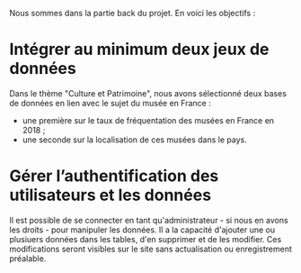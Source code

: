 Nous sommes dans la partie back du projet. En voici les objectifs :
# Intégrer au minimum deux jeux de données
Dans le thème "Culture et Patrimoine", nous avons sélectionné deux bases de données en lien avec le sujet du musée en France :
* une première sur le taux de fréquentation des musées en France en 2018 ;
* une seconde sur la localisation de ces musées dans le pays.
# Gérer l’authentification des utilisateurs et les données
Il est possible de se connecter en tant qu'administrateur - si nous en avons les droits - pour manipuler les données.
Il a la capacité d'ajouter une ou plusiuers données dans les tables, d'en supprimer et de les modifier.
Ces modifications seront visibles sur le site sans actualisation ou enregistrement préalable.